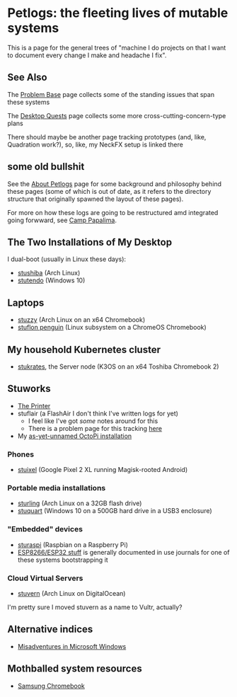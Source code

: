 # Petlogs: the fleeting lives of mutable systems

This is a page for the general trees of "machine I do projects on that I want to document every change I make and headache I fix".

## See Also

The [Problem Base](d07f30ca-f065-4fb7-9541-b09b656313c5.md) page collects some of the standing issues that span these systems

The [Desktop Quests](445ae6d8-5796-43b7-8648-704c8ebb9e18.md) page collects some more cross-cutting-concern-type plans

There should maybe be another page tracking prototypes (and, like, Quadration work?), so, like, my NeckFX setup is linked there

## some old bullshit

See the [About Petlogs](f66caf27-1b92-43ad-89f1-cb796fd15dc7.md) page for some background and philosophy behind these pages (some of which is out of date, as it refers to the directory structure that originally spawned the layout of these pages).

For more on how these logs are going to be restructured amd integrated going forwward, see [Camp Papalima](4f705b65-cc3c-4f66-a256-ae5e5777d276.md).

## The Two Installations of My Desktop

I dual-boot (usually in Linux these days):

- [stushiba](60b5d7c5-b966-4349-9ed8-92c4a4b74422.md) (Arch Linux)
- [stutendo](70fac3cc-17b3-408a-82f4-9e0253c5cecb.md) (Windows 10)

## Laptops

- [stuzzy](8668a51b-83e9-465c-953d-f8de57201c8b.md) (Arch Linux on an x64 Chromebook)
- [stuflon penguin](d73209e4-dfdb-457d-a65d-f33770e54449.md) (Linux subsystem on a ChromeOS Chromebook)

## My household Kubernetes cluster

- [stukrates](4dbd7aef-7ce1-47c7-aac0-47cf029ad38d.md), the Server node (K3OS on an x64 Toshiba Chromebook 2)

## Stuworks

- [The Printer](81a063e3-0f64-4167-a6f9-10dfe2b76d1a.md)
- stuflair (a FlashAir I don't think I've written logs for yet)
  - I feel like I've got *some* notes around for this
  - There is a problem page for this tracking [here](b80eb6ff-60a9-4f90-96df-3aec9c844457.md)
- My [as-yet-unnamed OctoPi installation](5bbc6d64-b33e-4eb4-8280-48509cbcc404.md)

### Phones

- [stuixel](2c42d49f-88a0-4af5-9b2b-f209eec08a92.md) (Google Pixel 2 XL running Magisk-rooted Android)

### Portable media installations

- [sturling](70988968-e980-4d15-93ce-1a2eeb67e77c.md) (Arch Linux on a 32GB flash drive)
- [stuquart](eaac9d0b-dc62-4b54-9983-feb76c54da5b.md) (Windows 10 on a 500GB hard drive in a USB3 enclosure)

### "Embedded" devices

- [sturaspi](425e5cda-e1ef-4d01-a346-5c2b072e767e.md) (Raspbian on a Raspberry Pi)
- [ESP8266/ESP32 stuff](be8ef21f-ea6e-4f96-8b87-9a54694fb29f.md) is generally documented in use journals for one of these systems bootstrapping it

### Cloud Virtual Servers

- [stuvern](0aba9622-f21e-4b9e-949d-62265141e0c3.md) (Arch Linux on DigitalOcean)

I'm pretty sure I moved stuvern as a name to Vultr, actually?

## Alternative indices

- [Misadventures in Microsoft Windows](30e0178d-b9df-4125-90e8-a52a7dda1456.md)

## Mothballed system resources

- [Samsung Chromebook](2ef2a84f-8eda-4f21-9769-45f271fd3c05.md)
